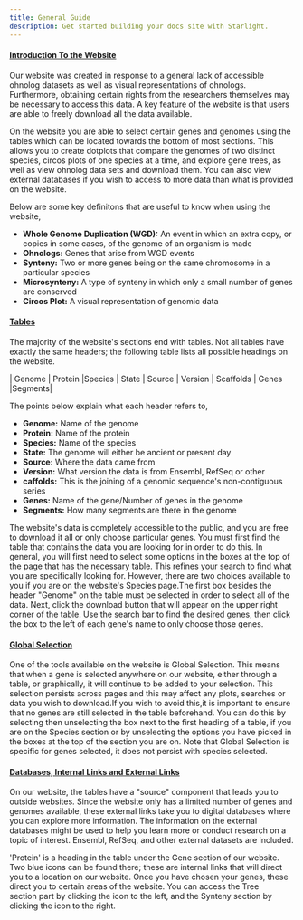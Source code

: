 ```yaml
---
title: General Guide
description: Get started building your docs site with Starlight.
---
```

<!DOCTYPE html>
<html>
<head>

<u><h4>Introduction To the Website</h4></u>
<p>Our website was created in response to a general lack of accessible ohnolog datasets as well as visual representations of ohnologs. Furthermore, obtaining certain rights from the researchers themselves may be necessary to access this data. A key feature of the website is that users are able to freely download all the data available.</p>

<p>On the website you are able to select certain genes and genomes using the tables which can be located towards the bottom of most sections. This allows you to create dotplots that compare the genomes of two distinct species, circos plots of one species at a time, and explore gene trees, as well as view ohnolog data sets and download them. You can also view external databases if you wish to access to more data than what is provided on the website.</p>

<p>Below are some key definitons that are useful to know when using the website,</p>
<ul>
<li><b>Whole Genome Duplication (WGD):</b>  An event in which an extra copy, or copies in some cases, of the genome of an organism is made</li>
<li><b>Ohnologs:</b> Genes that arise from WGD events</li>
<li><b>Synteny:</b>  Two or more genes being on the same chromosome in a particular species</li>
<li><b>Microsynteny:</b>  A type of synteny in which only a small number of genes are conserved</li>
<li><b>Circos Plot:</b> A visual representation of genomic data</li>
</ul>

<h4><p><u>Tables</h4></p></u>
<p>The majority of the website's sections end with tables. Not all tables have exactly the same headers; the following table lists all possible headings on the website.<p>


| Genome | Protein |Species | State | Source | Version | Scaffolds | Genes |Segments|

<p>The points below explain what each header refers to, </p>

<ul>
<li><b>Genome:</b>     Name of the genome</li>
<li><b>Protein:</b>    Name of the protein</li>
<li><b>Species:</b>    Name of the species</li>
<li><b>State:</b>      The genome will either be ancient or present day</li>
<li><b>Source:</b>     Where the data came from</li>
<li><b>Version:</b>    What version the data is from Ensembl, RefSeq or other</li>
<li><b>caffolds:</b>   This is the joining of a genomic sequence's non-contiguous series</li>
<li><b>Genes:</b>      Name of the gene/Number of genes in the genome</li>
<li><b>Segments:</b>   How many segments are there in the genome</li>
</ul>


<p>
The website's data is completely accessible to the public, and you are free to download it all or only choose particular genes. You must first find the table that contains the data you are looking for in order to do this. In general, you will first need to select some options in the boxes at the top of the page that has the necessary table. This refines your search to find what you are specifically looking for.  However, there are two choices available to you if you are on the website's Species page.The first box besides the header "Genome" on the table must be selected in order to select all of the data. Next, click the download button that will appear on the upper right corner of the table. Use the search bar to find the desired genes, then click the box to the left of each gene's name to only choose those genes.

</p>


<h4><p><u>Global Selection</h4></p></u>
One of the tools available on the website is Global Selection. This means that when a gene is selected anywhere on our website, either through a table, or graphically, it will continue to be added to your selection. This selection persists across pages and this may affect any plots, searches or data you wish to download.If you wish to avoid this,it is important to ensure that no genes are still selected in the table beforehand. You can do this by selecting then unselecting the box next to the first heading of a table, if you are on the Species section or by unselecting the options you have picked in the boxes at the top of the section you are on. Note that Global Selection is specific for genes selected, it does not persist with species selected.

<h4><p><u>Databases, Internal Links and External Links</u></p></h4>

On our website, the tables have a "source" component that leads you to outside websites. Since the website only has a limited number of genes and genomes available, these external links take you to digital databases where you can explore more information. The information on the external databases might be used to help you learn more or conduct research on a topic of interest. Ensembl, RefSeq, and other external datasets are included.

'Protein' is a heading in the table under the Gene section of our website. Two blue icons can be found there; these are internal links that will direct you to a location on our website. Once you have chosen your genes, these direct you to certain areas of the website. You can access the Tree section part by clicking the icon to the left, and the Synteny section by clicking the icon to the right.

</head>
</html>
